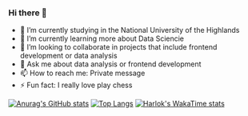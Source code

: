 ### Hi there 👋

- 🔭 I’m currently studying in the National University of the Highlands
- 🌱 I’m currently learning more about Data Sciencie
- 👯 I’m looking to collaborate in projects that include frontend development or data analysis
- 💬 Ask me about data analysis or frontend development
- 📫 How to reach me: Private message
- ⚡ Fun fact: I really love play chess


[![Anurag's GitHub stats](https://github-readme-stats.vercel.app/api?username=newneo4)](https://github.com/anuraghazra/github-readme-stats)
[![Top Langs](https://github-readme-stats.vercel.app/api/top-langs/?username=newneo4&layout=donut)](https://github.com/anuraghazra/github-readme-stats)
[![Harlok's WakaTime stats](https://github-readme-stats.vercel.app/api/wakatime?username=newneo4)](https://github.com/anuraghazra/github-readme-stats)
